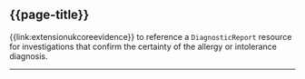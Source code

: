 ## {{page-title}}

{{link:extensionukcoreevidence}} to reference a `DiagnosticReport` resource for investigations that confirm the certainty of the allergy or intolerance diagnosis.

---
